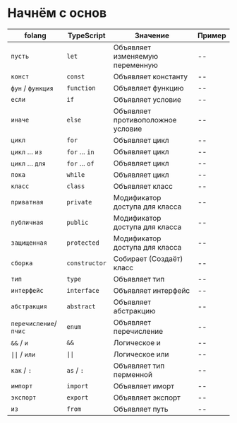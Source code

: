 # Начнём с основ

| folang               | TypeScript                  | Значение                            | Пример
|----------------------|-----------------------------|-------------------------------------|-------------------------------------|
| `пусть`                | `let`                         | Объявляет изменяемую переменную     | -- |
| `конст`                | `const`                       | Объявляет константу                 | -- |
| `фун` / `функция`        | `function`                    | Объявляет функцию                 | -- |
| `если`                 | `if`                          | Объявляет условие                   | -- |
| `иначе`                | `else`                        | Объявляет противоположное условие   | -- |
| `цикл`                 | `for`                         | Объявляет цикл                      | -- |
| `цикл` ... `из`          | `for` ... `in`                  | Объявляет цикл                  | -- |
| `цикл` ... `для`         | `for` ... `of`                  | Объявляет цикл                  | -- |
| `пока`                 | `while`                       | Объявляет цикл                      | -- |
| `класс`                | `class`                       | Объявляет класс                     | -- |
| `приватная`            | `private`                     | Модификатор доступа для класса      | -- |
| `публичная`            | `public`                      | Модификатор доступа для класса      | -- |
| `защищенная`           | `protected`                   | Модификатор доступа для класса      | -- |
| `сборка`       | `constructor`                 | Собирает (Создаёт) класс                | -- |
| `тип`                  | `type`                        | Объявляет тип                       | -- |
| `интерфейс`            | `interface`                   | Объявляет интерфейс                 | -- |
| `абстракция`           | `abstract`                    | Объявляет абстракцию                | -- |
| `перечисление`/`пчис`    | `enum`                        | Объявляет перечисление            | -- |
| `&&` / `и`             | `&&`                          | Логическое и                        | -- |
| `\|\|` / `или`         | `\|\|`                          | Логическое или                    | -- |
| `как` / `:`              | `as` / `:`                      | Объявляет тип перменной         | -- |
| `импорт`               | `import`                      | Объявляет иморт                     | -- |
| `экспорт`              | `export`                      | Объявляет экспорт                   | -- |
| `из`                   | `from`                        | Объявляет путь                      | -- |